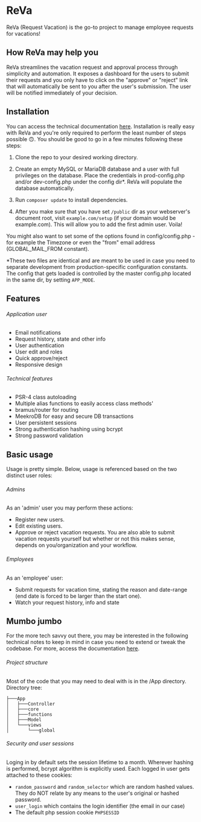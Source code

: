 # ReVa
ReVa (Request Vacation) is the go-to project to manage employee requests for vacations!

## How ReVa may help you
ReVa streamlines the vacation request and approval process through simplicity and automation.
It exposes a dashboard for the users to submit their requests and you only have to click on the "approve" or "reject" link
that will automatically be sent to you after the user's submission. The user will be notified immediately of your decision.

## Installation
You can access the technical documentation [here](https://www.spiroszermalias.com/reva_docs/). Installation is really easy with ReVa and you're only required to perform the least number of steps possible 🙃.
You should be good to go in a few minutes following these steps:
1. Clone the repo to your desired working directory.

2. Create an empty MySQL or MariaDB database and a user with full privileges on the database.
Place the credentials in prod-config.php and/or dev-config.php under the config dir*.
ReVa will populate the database automatically.

3. Run `composer update` to install dependencies.

4. After you make sure that you have set `/public` dir as your webserver's document root,
visit `example.com/setup` (if your domain would be example.com). This will allow you to
add the first admin user. Voila!

You might also want to set some of the options found in config/config.php - for example the Timezone or even
the "from" email address (GLOBAL_MAIL_FROM constant).

*These two files are identical and are meant to be used in case you need to separate
development from production-specific configuration constants. The config that gets loaded
is controlled by the master config.php located in the same dir, by setting `APP_MODE`.

## Features
###### Application user
* Email notifications
* Request history, state and other info
* User authentication
* User edit and roles
* Quick approve/reject
* Responsive design
###### Technical features
* PSR-4 class autoloading
* Multiple alias functions to easily access class methods'
* bramus/router for routing
* MeekroDB for easy and secure DB transactions
* User persistent sessions
* Strong authentication hashing using bcrypt
* Strong password validation

## Basic usage
Usage is pretty simple. Below, usage is referenced based on the two distinct user roles:

###### Admins
As an 'admin' user you may perform these actions:
* Register new users.
* Edit existing users.
* Approve or reject vacation requests.
You are also able to submit vacation requests yourself but whether or not this makes sense, depends on you/organization and your workflow.

###### Employees
As an 'employee' user:
* Submit requests for vacation time, stating the reason and date-range (end date is forced to be larger than the start one).
* Watch your request history, info and state

## Mumbo jumbo
For the more tech savvy out there, you may be interested in the following technical notes to keep in mind
in case you need to extend or tweak the codebase. For more, access the documentation [here](https://www.spiroszermalias.com/reva_docs/).

###### Project structure
Most of the code that you may need to deal with is in the /App directory. Directory tree:
```
├───App
│   ├───Controller
│   ├───core
│   ├───functions
│   ├───Model
│   └───views
│       └───global
```

###### Security and user sessions
Loging in by default sets the session lifetime to a month. Wherever hashing is performed, bcrypt algorithm is explicitly used.
Each logged in user gets attached to these cookies:
* `random_password` and `random_selector` which are random hashed values. They do NOT relate by any means to the user's original or hashed password.
* `user_login` which contains the login identifier (the email in our case)
* The default php session cookie `PHPSESSID`
